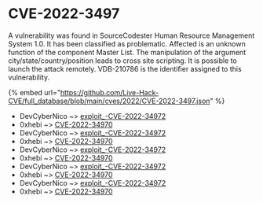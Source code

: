 # CVE-2022-3497

A vulnerability was found in SourceCodester Human Resource Management System 1.0. It has been classified as problematic. Affected is an unknown function of the component Master List. The manipulation of the argument city/state/country/position leads to cross site scripting. It is possible to launch the attack remotely. VDB-210786 is the identifier assigned to this vulnerability.

{% embed url="https://github.com/Live-Hack-CVE/full_database/blob/main/cves/2022/CVE-2022-3497.json" %}


* DevCyberNico ~> [exploit_-CVE-2022-34972](https://www.alice-snow.ru/2022/database/cve-2022-3497/exploit_-cve-2022-34972-devcybernico)
* 0xhebi ~> [CVE-2022-34970](https://www.alice-snow.ru/2022/database/cve-2022-3497/cve-2022-34970-0xhebi)
* DevCyberNico ~> [exploit_-CVE-2022-34972](https://www.alice-snow.ru/2022/database/cve-2022-3497/exploit_-cve-2022-34972-devcybernico)
* 0xhebi ~> [CVE-2022-34970](https://www.alice-snow.ru/2022/database/cve-2022-3497/cve-2022-34970-0xhebi)
* DevCyberNico ~> [exploit_-CVE-2022-34972](https://www.alice-snow.ru/2022/database/cve-2022-3497/exploit_-cve-2022-34972-devcybernico)
* 0xhebi ~> [CVE-2022-34970](https://www.alice-snow.ru/2022/database/cve-2022-3497/cve-2022-34970-0xhebi)
* DevCyberNico ~> [exploit_-CVE-2022-34972](https://www.alice-snow.ru/2022/database/cve-2022-3497/exploit_-cve-2022-34972-devcybernico)
* 0xhebi ~> [CVE-2022-34970](https://www.alice-snow.ru/2022/database/cve-2022-3497/cve-2022-34970-0xhebi)
* DevCyberNico ~> [exploit_-CVE-2022-34972](https://www.alice-snow.ru/2022/database/cve-2022-3497/exploit_-cve-2022-34972-devcybernico)
* 0xhebi ~> [CVE-2022-34970](https://www.alice-snow.ru/2022/database/cve-2022-3497/cve-2022-34970-0xhebi)